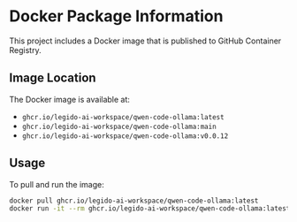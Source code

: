 # Docker Package Information

This project includes a Docker image that is published to GitHub Container Registry.

## Image Location

The Docker image is available at:
- `ghcr.io/legido-ai-workspace/qwen-code-ollama:latest`
- `ghcr.io/legido-ai-workspace/qwen-code-ollama:main`
- `ghcr.io/legido-ai-workspace/qwen-code-ollama:v0.0.12`

## Usage

To pull and run the image:

```bash
docker pull ghcr.io/legido-ai-workspace/qwen-code-ollama:latest
docker run -it --rm ghcr.io/legido-ai-workspace/qwen-code-ollama:latest qwen
```